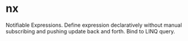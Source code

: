 # nx
Notifiable Expressions. Define expression declaratively without manual subscribing and pushing update back and forth. Bind to LINQ query.
